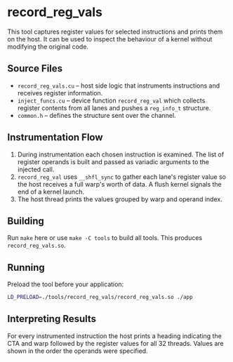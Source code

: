 # record_reg_vals

This tool captures register values for selected instructions and prints them on the host. It can be used to inspect the behaviour of a kernel without modifying the original code.

## Source Files
- `record_reg_vals.cu` – host side logic that instruments instructions and receives register information.
- `inject_funcs.cu` – device function `record_reg_val` which collects register contents from all lanes and pushes a `reg_info_t` structure.
- `common.h` – defines the structure sent over the channel.

## Instrumentation Flow
1. During instrumentation each chosen instruction is examined. The list of register operands is built and passed as variadic arguments to the injected call.
2. `record_reg_val` uses `__shfl_sync` to gather each lane's register value so the host receives a full warp's worth of data. A flush kernel signals the end of a kernel launch.
3. The host thread prints the values grouped by warp and operand index.

## Building
Run `make` here or use `make -C tools` to build all tools. This produces `record_reg_vals.so`.

## Running
Preload the tool before your application:

```bash
LD_PRELOAD=./tools/record_reg_vals/record_reg_vals.so ./app
```

## Interpreting Results
For every instrumented instruction the host prints a heading indicating the CTA and warp followed by the register values for all 32 threads. Values are shown in the order the operands were specified.
